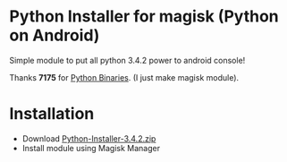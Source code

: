 # Python Installer for magisk (Python on Android)

Simple module to put all python 3.4.2 power to android console!

Thanks **7175** for [Python Binaries](https://dl.xda-cdn.com/3/0/6/4/4/2/0/python3.4.2_noedify_installer.zip?key=J9QDIO1eV-xKg59TK_U4dA&ts=1596144425). (I just make magisk module).

# Installation
- Download [Python-Installer-3.4.2.zip](https://github.com/manojvermamv/Python-Installer-3.4.2/releases)
- Install module using Magisk Manager
